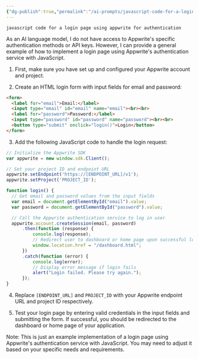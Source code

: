 ```yaml
---
{"dg-publish":true,"permalink":"/ai-prompts/javascript-code-for-a-login-page-using-appwrite-for-authentication/","tags":["public","ai"],"noteIcon":"1","created":"2024-08-03T14:53:08.099+02:00","updated":"2023-03-13T22:18:40.000+01:00"}
---
```



```tg
javascript code for a login page using appwrite for authentication
```


As an AI language model, I do not have access to Appwrite's specific authentication methods or API keys. However, I can provide a general example of how to implement a login page using Appwrite's authentication service with JavaScript.

1. First, make sure you have set up and configured your Appwrite account and project.

2. Create an HTML login form with input fields for email and password:

```html
<form>
  <label for="email">Email:</label>
  <input type="email" id="email" name="email"><br><br>
  <label for="password">Password:</label>
  <input type="password" id="password" name="password"><br><br>
  <button type="submit" onclick="login()">Login</button>
</form>
```

3. Add the following JavaScript code to handle the login request:

```javascript
// Initialize the Appwrite SDK
var appwrite = new window.sdk.Client();

// Set your project ID and endpoint URL
appwrite.setEndpoint('https://[ENDPOINT_URL]/v1');
appwrite.setProject('PROJECT_ID');

function login() {
  // Get email and password values from the input fields
  var email = document.getElementById("email").value;
  var password = document.getElementById("password").value;

  // Call the Appwrite authentication service to log in user
  appwrite.account.createSession(email, password)
      .then(function (response) {
          console.log(response);
          // Redirect user to dashboard or home page upon successful login
          window.location.href = "/dashboard.html";
      })
      .catch(function (error) {
          console.log(error);
          // Display error message if login fails
          alert("Login failed. Please try again.");
      });
}
```

4. Replace `[ENDPOINT_URL]` and `PROJECT_ID` with your Appwrite endpoint URL and project ID respectively.

5. Test your login page by entering valid credentials in the input fields and submitting the form. If successful, you should be redirected to the dashboard or home page of your application.

Note: This is just an example implementation of a login page using Appwrite's authentication service with JavaScript. You may need to adjust it based on your specific needs and requirements.